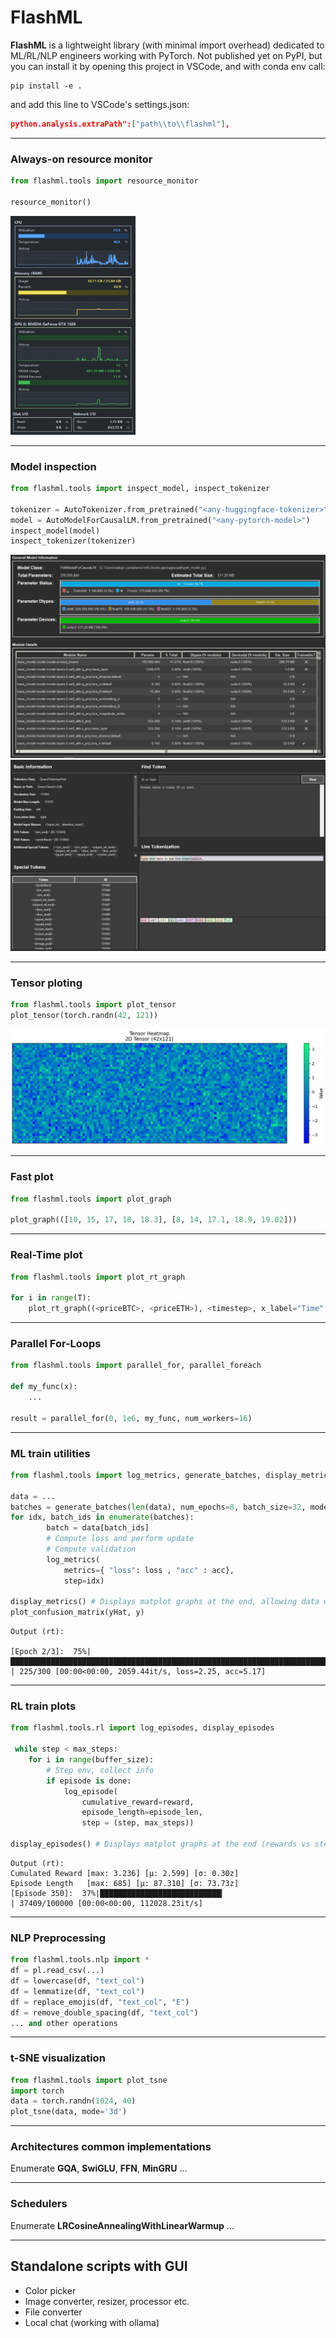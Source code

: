 # FlashML

**FlashML** is a lightweight library (with minimal import overhead) dedicated to ML/RL/NLP engineers working with PyTorch. Not published yet on PyPI,
but you can install it by opening this project in VSCode, and with conda env call:

```
pip install -e .
```


and add this line to VSCode's settings.json:
```json
python.analysis.extraPath":["path\\to\\flashml"],
```
***
### Always-on resource monitor
```python
from flashml.tools import resource_monitor

resource_monitor()
```
<img src="https://github.com/smtmRadu/flashml/blob/main/doc/resource_monitor.jpg?raw=true" width="200" height="350" alt="Resource Monitor">

***

### Model inspection
```python
from flashml.tools import inspect_model, inspect_tokenizer

tokenizer = AutoTokenizer.from_pretrained("<any-huggingface-tokenizer>")
model = AutoModelForCausalLM.from_pretrained("<any-pytorch-model>")
inspect_model(model)
inspect_tokenizer(tokenizer)
```
![mi](https://github.com/smtmRadu/flashml/blob/main/doc/model_inspector.jpg?raw=true)
![mi](https://github.com/smtmRadu/flashml/blob/main/doc/tokenizer_inspector.jpg?raw=true)

***
### Tensor ploting
```python
from flashml.tools import plot_tensor
plot_tensor(torch.randn(42, 121))
```
![tp](https://github.com/smtmRadu/flashml/blob/main/doc/tensor_plot.jpg?raw=true)
***
### Fast plot
```python
from flashml.tools import plot_graph

plot_graph(([10, 15, 17, 18, 18.3], [8, 14, 17.1, 18.9, 19.02]))
```
***
### Real-Time plot
```python
from flashml.tools import plot_rt_graph

for i in range(T):
    plot_rt_graph((<priceBTC>, <priceETH>), <timestep>, x_label="Time", y_label="Price", color=["yellow", "purple])
```

***
### Parallel For-Loops
```python
from flashml.tools import parallel_for, parallel_foreach

def my_func(x):
    ...

result = parallel_for(0, 1e6, my_func, num_workers=16)
```
***
### ML train utilities

```python
from flashml.tools import log_metrics, generate_batches, display_metrics, plot_confusion_matrix

data = ...
batches = generate_batches(len(data), num_epochs=8, batch_size=32, mode="train")
for idx, batch_ids in enumerate(batches):
        batch = data[batch_ids]
        # Compute loss and perform update
        # Compute validation
        log_metrics(
            metrics={ "loss": loss , "acc" : acc},
            step=idx)

display_metrics() # Displays matplot graphs at the end, allowing data export as csv
plot_confusion_matrix(yHat, y)
```
```
Output (rt):

[Epoch 2/3]:  75%|████████████████████████████████████████████████████████████████████████                        | 225/300 [00:00<00:00, 2059.44it/s, loss=2.25, acc=5.17]

```
***

### RL train plots

```python
from flashml.tools.rl import log_episodes, display_episodes

 while step < max_steps:
    for i in range(buffer_size):
        # Step env, collect info
        if episode is done:
            log_episode(
                cumulative_reward=reward,
                episode_length=episode_len,
                step = (step, max_steps))

display_episodes() # Displays matplot graphs at the end (rewards vs step/epoch, ep_len vs step/epoch), allowing data export as csv
```

```
Output (rt):
Cumulated Reward [max: 3.236] [µ: 2.599] [σ: 0.30z]
Episode Length   [max: 685] [µ: 87.310] [σ: 73.73z]
[Episode 350]:  37%|███████████████████████████▎                                             | 37409/100000 [00:00<00:00, 112028.23it/s]

```
***
### NLP Preprocessing
```python
from flashml.tools.nlp import *
df = pl.read_csv(...)
df = lowercase(df, "text_col")
df = lemmatize(df, "text_col")
df = replace_emojis(df, "text_col", "E")
df = remove_double_spacing(df, "text_col")
... and other operations
```
***
### t-SNE visualization
```python
from flashml.tools import plot_tsne
import torch
data = torch.randn(1024, 40)
plot_tsne(data, mode='3d')
```
***
### Architectures common implementations
Enumerate **GQA**, **SwiGLU**, **FFN**, **MinGRU** ...
***
### Schedulers
Enumerate **LRCosineAnnealingWithLinearWarmup** ...
***
## Standalone scripts with GUI
- Color picker
- Image converter, resizer, processor etc.
- File converter
- Local chat (working with ollama)